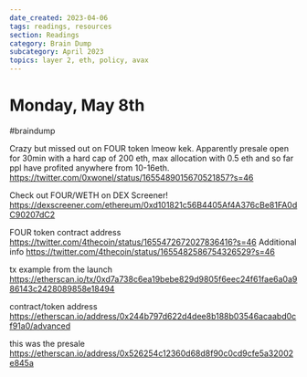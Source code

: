 ```yaml
---
date_created: 2023-04-06
tags: readings, resources
section: Readings
category: Brain Dump
subcategory: April 2023
topics: layer 2, eth, policy, avax 
---
```


# Monday, May 8th
#braindump 

Crazy but missed out on FOUR token lmeow kek. Apparently presale open for 30min with a hard cap of 200 eth, max allocation with 0.5 eth and so far ppl have profited anywhere from 10-16eth.
https://twitter.com/0xwonel/status/1655489015670521857?s=46

Check out FOUR/WETH on DEX Screener! https://dexscreener.com/ethereum/0xd101821c56B4405Af4A376cBe81FA0dC90207dC2

FOUR token contract address
https://twitter.com/4thecoin/status/1655472672027836416?s=46
Additional info
https://twitter.com/4thecoin/status/1655482586754326529?s=46

tx example from the launch
https://etherscan.io/tx/0xd7a738c6ea19bebe829d9805f6eec24f61fae6a0a986143c2428089858e18494

contract/token address
https://etherscan.io/address/0x244b797d622d4dee8b188b03546acaabd0cf91a0/advanced

this was the presale
https://etherscan.io/address/0x526254c12360d68d8f90c0cd9cfe5a32002e845a